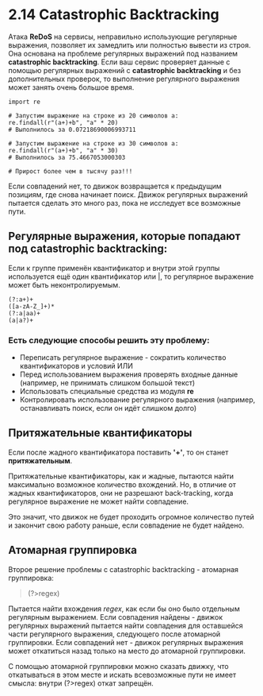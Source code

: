 # 2.14 Catastrophic Backtracking
Атака **ReDoS** на сервисы, неправильно использующие регулярные выражения, позволяет их замедлить или полностью вывести из строя.
Она основана на проблеме регулярных выражений под названием **catastrophic backtracking**.
Если ваш сервис проверяет данные с помощью регулярных выражений с **catastrophic backtracking** и без дополнительных проверок,
то выполнение регулярного выражения может занять очень большое время.
```
import re

# Запустим выражение на строке из 20 символов a:
re.findall(r"(a+)+b", "a" * 20) 
# Выполнилось за 0.07218690006993711

# Запустим выражение на строке из 30 символов a:
re.findall(r"(a+)+b", "a" * 30) 
# Выполнилось за 75.4667053000303

# Прирост более чем в тысячу раз!!!
```
Если совпадений нет, то движок возвращается к предыдущим позициям, где снова начинает поиск.
Движок регулярных выражений пытается сделать это много раз, пока не исследует все возможные пути.

## Регулярные выражения, которые попадают под catastrophic backtracking:
Если к группе применён квантификатор и внутри этой группы используется ещё один квантификатор или |, то регулярное выражение может быть неконтролируемым.
```
(?:a+)+
([a-zA-Z_]+)*
(?:a|aa)+
(a|a?)+
```

### Есть следующие способы решить эту проблему:
+ Переписать регулярное выражение - сократить количество квантификаторов и условий ИЛИ
+ Перед использованием выражения проверять входные данные (например, не принимать слишком большой текст)
+ Использовать специальные средства из модуля **re** 
+ Контролировать использование регулярного выражения (например, останавливать поиск, если он идёт слишком долго)

## Притяжательные квантификаторы
Если после жадного квантификатора поставить **'+'**, то он станет **притяжательным**.

Притяжательные квантификаторы, как и жадные, пытаются найти максимально возможное количество вхождений. Но, в отличие от жадных квантификаторов, они не разрешают back-tracking, когда регулярное выражение не может найти совпадение.

Это значит, что движок не будет проходить огромное количество путей и закончит свою работу раньше, если совпадение не будет найдено.

## Атомарная группировка 
Второе решение проблемы с catastrophic backtracking - атомарная группировка:
> (?>regex)

Пытается найти вхождения *regex*, как если бы оно было отдельным регулярным выражением.
Если совпадения найдены - движок регулярных выражений пытается найти совпадения для оставшейся части регулярного выражения, 
следующего после атомарной группировки.
Если совпадений нет - движок регулярных выражения может откатиться назад только на место до атомарной группировки.

С помощью атомарной группировки можно сказать движку, что откатываться в этом месте и искать всевозможные пути не имеет смысла: внутри (?>regex) откат запрещён.
